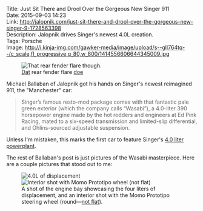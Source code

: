 Title: Just Sit There and Drool Over the Gorgeous New Singer 911  
Date: 2015-09-03 14:23  
Link: http://jalopnik.com/just-sit-there-and-drool-over-the-gorgeous-new-singer-9-1728563398  
Description: Jalopnik drives Singer's newest 4.0L creation.  
Tags: Porsche  
Image: http://i.kinja-img.com/gawker-media/image/upload/s--glI764tq--/c_scale,fl_progressive,q_80,w_800/1414556606644345009.jpg  

<figure>
	<img src="http://i.kinja-img.com/gawker-media/image/upload/s--glI764tq--/c_scale,fl_progressive,q_80,w_800/1414556606644345009.jpg" alt="That rear fender flare though." title="That rear fender flare though.">
	<figcaption><a href="http://www.urbandictionary.com/define.php?term=dat&amp;defid=253641" title="Urban Dictionary: 'dat'">Dat</a> rear fender flare <a href="http://www.urbandictionary.com/define.php?term=Doe&amp;defid=5720705" title="Urban Dictionary: 'doe'">doe</a></figcaption>
</figure>

Michael Ballaban of Jalopnik got his hands on Singer's newest reimagined 911, the "Manchester" car:

> Singer’s famous resto-mod package comes with that fantastic pale green exterior (which the company calls “Wasabi”), a 4.0-liter 390 horsepower engine made by the hot rodders and engineers at Ed Pink Racing, mated to a six-speed transmission and limited-slip differential, and Ohlins-sourced adjustable suspension.

Unless I'm mistaken, this marks the first car to feature Singer's [4.0 liter powerplant][total911]. 

The rest of Ballaban's post is just pictures of the Wasabi masterpiece. Here are a couple pictures that stood out to me:

<figure >
	<img class="inlineTwo" src="http://i.kinja-img.com/gawker-media/image/upload/s--fCTYTvOW--/c_scale,fl_progressive,q_80,w_800/1414556605173236913.jpg" alt="4.0L of displacement" title="4.0L of displacement">
	<img class="inlineTwo" src="http://i.kinja-img.com/gawker-media/image/upload/s--Td_4NWG7--/c_scale,fl_progressive,q_80,w_800/1414556604746902449.jpg" alt="Interior shot with Momo Prototipo wheel (not flat)" title="Interior shot with Momo Prototipo wheel (not flat)">
	<figcaption>A shot of the engine bay showcasing the four liters of displacement, and an interior shot with the Momo Prototipo steering wheel (round&mdash;<a href="http://www.audizine.com/forum/showthread.php/473463-Someone-explain-the-appeal-of-the-Flat-bottomed-Steering-Wheel">not flat</a>).</figcaption>
</figure>

[total911]: http://www.total911.com/singer-vehicle-designs-latest-engine-is-automotive-art/ "Singer's 4.0L motor"
